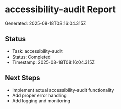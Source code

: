 # accessibility-audit Report

Generated: 2025-08-18T08:16:04.315Z

## Status
- Task: accessibility-audit
- Status: Completed
- Timestamp: 2025-08-18T08:16:04.315Z

## Next Steps
- Implement actual accessibility-audit functionality
- Add proper error handling
- Add logging and monitoring
